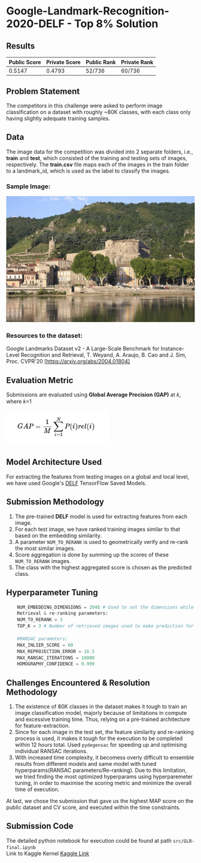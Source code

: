 # Google-Landmark-Recognition-2020-DELF - Top 8% Solution

## Results
| Public Score | Private Score | Public Rank | Private Rank |
|----------|----------|----------|----------|
| 0.5147 | 0.4793 | 52/736  | 60/736

## Problem Statement  
The competitors in this challenge were asked to perform image classification on a dataset with roughly ~80K classes, with each class only having slightly adequate training samples.

## Data
The image data for the competition was divided into 2 separate folders, i.e., **train** and **test**, which consisted of the training and testing sets of images, respectively. The **train.csv** file maps each of the images in the train folder to a landmark_id, which is used as the label to classify the images.

### Sample Image:

![Sample Image](https://github.com/namantuli18/Google-Landmark-Recognition-2020-DELF-/blob/main/imgs/400012846155e2fa.jpg)

### Resources to the dataset:  
 Google Landmarks Dataset v2 - A Large-Scale Benchmark for Instance-Level Recognition and Retrieval, T. Weyand, A. Araujo, B. Cao and J. Sim, Proc. CVPR'20 [https://arxiv.org/abs/2004.01804]

## Evaluation Metric  
Submissions are evaluated using **Global Average Precision (GAP)** at 𝑘, where 𝑘=1

![Evaluation Metric](https://github.com/namantuli18/Google-Landmark-Recognition-2020-DELF-/blob/main/imgs/eval-metric.png)

## Model Architecture Used  
For extracting the features from testing images on a global and local level, we have used Google's [DELF](https://github.com/tensorflow/models/blob/master/research/delf/README.md) TensorFlow Saved Models.

## Submission Methodology  
1. The pre-trained **DELF** model is used for extracting features from each image.
2. For each test image, we have ranked training images similar to that based on the embedding similarity.
3. A parameter `NUM_TO_RERANK` is used to geometrically verify and re-rank the most similar images.
4. Score aggregation is done by summing up the scores of these `NUM_TO_RERANK` images.
5. The class with the highest aggregated score is chosen as the predicted class.

## Hyperparameter Tuning  
```python
    NUM_EMBEDDING_DIMENSIONS = 2048 # Used to set the dimensions while feature extraction
    Retrieval & re-ranking parameters:
    NUM_TO_RERANK = 3
    TOP_K = 3 # Number of retrieved images used to make prediction for a test image.
    
    #RANSAC parameters:
    MAX_INLIER_SCORE = 60
    MAX_REPROJECTION_ERROR = 16.5
    MAX_RANSAC_ITERATIONS = 10000
    HOMOGRAPHY_CONFIDENCE = 0.999
```

## Challenges Encountered & Resolution Methodology
1. The existence of 80K classes in the dataset makes it tough to train an image classification model, majorly because of limitations in compute and excessive training time. Thus, relying on a pre-trained architecture for feature-extraction.
2. Since for each image in the test set, the feature similarity and re-ranking process is used, it makes it tough for the execution to be completed within 12 hours total. Used `pydegensac` for speeding up and optimising individual RANSAC iterations.
3. With increased time complexity, it becomess overly difficult to ensemble results from different models and same model with tuned hyperparams(RANSAC parameters/Re-ranking). Due to this limitation, we tried finding the most optimized hyperparams using hyperparemeter tuning, in order to maximise the scoring metric and minimize the overall time of execution.

At last, we chose the submission that gave us the highest MAP score on the public dataset and CV score, and executed within the time constraints. 

## Submission Code
The detailed python notebook for execution could be found at path `src/GLR-final.ipynb`  
Link to Kaggle Kernel [Kaggle Link](https://www.kaggle.com/code/namantuli/delf-google-lankdmark-submission/notebook)
